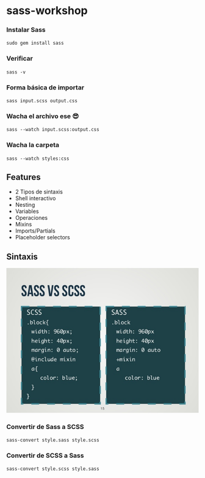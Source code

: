 # sass-workshop

### Instalar Sass

```
sudo gem install sass
```

### Verificar
  
```
sass -v
```

### Forma básica de importar
```
sass input.scss output.css
```

### Wacha el archivo ese :sunglasses:
```
sass --watch input.scss:output.css
```

### Wacha la carpeta
```
sass --watch styles:css
```

## Features
- 2 Tipos de sintaxis
- Shell interactivo
- Nesting
- Variables
- Operaciones
- Mixins
- Imports/Partials
- Placeholder selectors

## Sintaxis

![sass-vs-scss](/sass-vs-scss.jpg?raw=true "sass-vs-scss")

### Convertir de Sass a SCSS
```
sass-convert style.sass style.scss
```

### Convertir de SCSS a Sass
```
sass-convert style.scss style.sass
```
